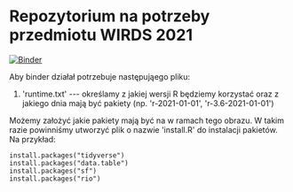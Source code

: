 # Repozytorium na potrzeby przedmiotu WIRDS 2021

[![Binder](https://mybinder.org/badge_logo.svg)](https://mybinder.org/v2/gh/krakovska/wirds-2021-binder-przyklad/main?urlpath=rstudio)

Aby binder działał potrzebuje następująego pliku:

1. 'runtime.txt' --- określamy z jakiej wersji R będziemy korzystać oraz z jakiego dnia mają być pakiety (np. 'r-2021-01-01', 'r-3.6-2021-01-01')

Możemy założyć jakie pakiety mają być na w ramach tego obrazu. W takim razie powinniśmy utworzyć plik o nazwie 'install.R' do instalacji pakietów. Na przykład:

```{r}
install.packages("tidyverse")
install.packages("data.table")
install.packages("sf")
install.packages("rio")
```

